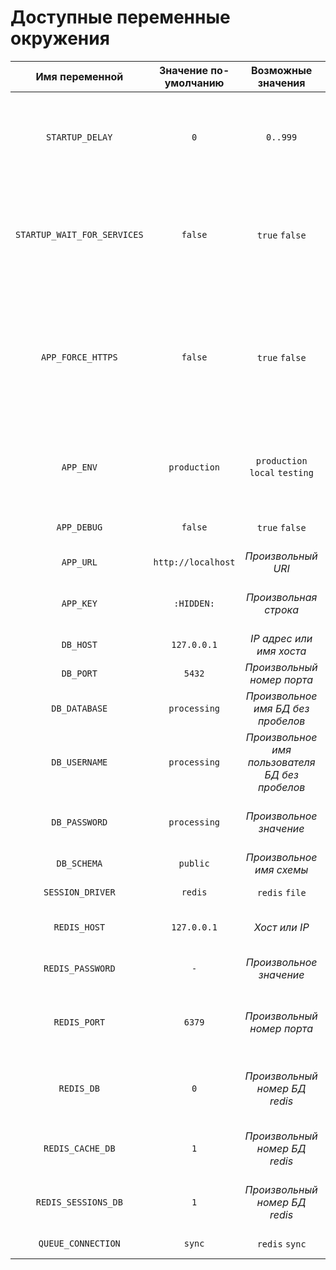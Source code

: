 # Доступные переменные окружения

Имя переменной | Значение по-умолчанию | Возможные значения | Описание | Расположение обработчика
:------------: | :-------------------: | :----------------: | -------- | ------------------------
`STARTUP_DELAY` | `0` | `0..999` | Задержка (в секундах) перед запуском процесса в контейнере с приложением | `app-entrypoint.sh`
`STARTUP_WAIT_FOR_SERVICES` | `false` | `true` `false` | Ожидает доступность зависимых сервисов перед запуском процесса в контейнере | `app-entrypoint.sh`
`APP_FORCE_HTTPS` | `false` | `true` `false` | Форсирует работу приложения по протоколу HTTPS (необходимо для формирования корректных ссылок на статику и т.д.) | `app`
`APP_ENV` | `production` | `production` `local` `testing` | Режим работы приложения (особый режим `testing` для unit-тестирования) | `app`
`APP_DEBUG` | `false` | `true` `false` | Режим отладки приложения | `app`
`APP_URL` | `http://localhost` | _Произвольный URI_ | Базовый URI приложения | `app`
`APP_KEY` | `:HIDDEN:` | _Произвольная строка_ | Соль для алгоритмов шифрования данных | `app`
`DB_HOST` | `127.0.0.1` | _IP адрес или имя хоста_ | Хост БД PostgreSQL | `app`
`DB_PORT` | `5432` | _Произвольный номер порта_ | Порт БД PostgreSQL | `app`
`DB_DATABASE` | `processing` | _Произвольное имя БД без пробелов_ | Имя БД в PostgreSQL | `app`
`DB_USERNAME` | `processing` | _Произвольное имя пользователя БД без пробелов_ | Имя пользователя БД PostgreSQL | `app`
`DB_PASSWORD` | `processing` | _Произвольное значение_ | Пароль пользователя БД в PostgreSQL | `app`
`DB_SCHEMA` | `public` | _Произвольное имя схемы_ | Имя схемы БД в PostgreSQL | `app`
`SESSION_DRIVER` | `redis` | `redis` `file` | Драйвер сессий | `app`
`REDIS_HOST` | `127.0.0.1` | _Хост или IP_ | Хост или IP адрес сервера redis | `app`
`REDIS_PASSWORD` | `-` | _Произвольное значение_ | Пароль для доступа к серверу redis | `app`
`REDIS_PORT` | `6379` | _Произвольный номер порта_ | Номер порта для подключению к серверу redis | `app`
`REDIS_DB` | `0` | _Произвольный номер БД redis_ | Номер БД в redis для хранения данных по-умолчанию | `app`
`REDIS_CACHE_DB` | `1` | _Произвольный номер БД redis_ | Номер БД в redis для хранения кэша | `app`
`REDIS_SESSIONS_DB` | `1` | _Произвольный номер БД redis_ | Номер БД в redis для хранения сессий | `app`
`QUEUE_CONNECTION` | `sync` | `redis` `sync` | Имя драйвера очередей | `app`

